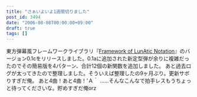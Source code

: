 ```yaml
---
title: "さぁいよいよ1週間切りました"
post_id: 3494
date: "2006-08-08T00:00:00+09:00"
draft: true
tags: []
---
```



東方弾幕風フレームワークライブラリ『[Framework of LunAtic Notation](https://danmaq.com/tag/flan)』のバージョン0.1cをリリースしました。0.1aに追加された新定型弾が余りに複雑だったのでその簡易版を4パターン、合計12個の新関数を追加しました。 あと過去ログが太ってきたので整理しました。そういえば整理したの9ヶ月ぶり。更新サボりすぎだ俺。  あと4曲！あと4曲！'Ａ｀ ……そんなこんなで拍手レスもうちょっと待ってくださいな。貯めすぎだ俺orz
